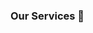 ### Our Services 👋

<!--
**greenleavescreative/greenleavescreative** List of services we will provide

Web Design
Application Development
Graphic Design
Photography
SEO
Marketing
Social Media
Consulting

